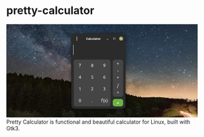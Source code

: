 # pretty-calculator
![screenshot](pretty-calc.png)
Pretty Calculator is functional and beautiful calculator for Linux, built with Gtk3.


